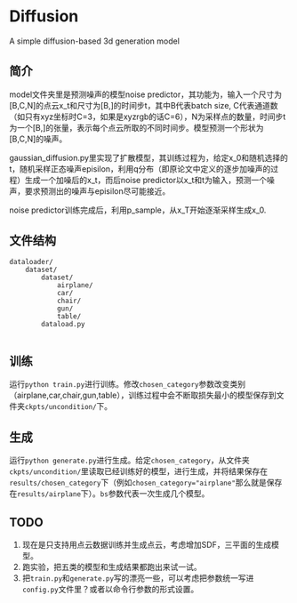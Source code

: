 # Diffusion
A simple diffusion-based 3d generation model

## 简介

model文件夹里是预测噪声的模型noise predictor，其功能为，输入一个尺寸为[B,C,N]的点云x_t和尺寸为[B,]的时间步t，其中B代表batch size, C代表通道数（如只有xyz坐标时C=3，如果是xyzrgb的话C=6），N为采样点的数量，时间步t为一个[B,]的张量，表示每个点云所取的不同时间步。模型预测一个形状为[B,C,N]的噪声。

gaussian_diffusion.py里实现了扩散模型，其训练过程为，给定x_0和随机选择的t，随机采样正态噪声episilon，利用q分布（即原论文中定义的逐步加噪声的过程）生成一个加噪后的x_t，而后noise predictor以x_t和t为输入，预测一个噪声，要求预测出的噪声与episilon尽可能接近。


noise predictor训练完成后，利用p_sample，从x_T开始逐渐采样生成x_0.

## 文件结构
```
dataloader/
    dataset/
        dataset/
            airplane/
            car/
            chair/
            gun/
            table/
        dataload.py
        
```

## 训练

运行`python train.py`进行训练。修改`chosen_category`参数改变类别（airplane,car,chair,gun,table），训练过程中会不断取损失最小的模型保存到文件夹`ckpts/uncondition/`下。

## 生成

运行`python generate.py`进行生成。给定`chosen_category`，从文件夹`ckpts/uncondition/`里读取已经训练好的模型，进行生成，并将结果保存在`results/chosen_category`下（例如`chosen_category="airplane"`那么就是保存在`results/airplane`下）。`bs`参数代表一次生成几个模型。

## TODO

1. 现在是只支持用点云数据训练并生成点云，考虑增加SDF，三平面的生成模型。
2. 跑实验，把五类的模型和生成结果都跑出来试一试。
3. 把`train.py`和`generate.py`写的漂亮一些，可以考虑把参数统一写进`config.py`文件里？或者以命令行参数的形式设置。